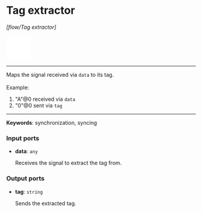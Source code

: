 # Tag extractor

_[flow/Tag extractor]_

![icon](</assets/icons/2c4a8b8d-1580-4a5f-ad00-77936a3e914d.png>)

---

Maps the signal received via `data` to its tag.<br>
<br>
Example:<br>
1. "A"@0 received via `data`<br>
2. "0"@0 sent via `tag`<br>

---

__Keywords__: synchronization, syncing

### Input ports

* __data__: ` any `

    Receives the signal to extract the tag from.<br>

### Output ports

* __tag__: ` string `

    Sends the extracted tag.<br>

